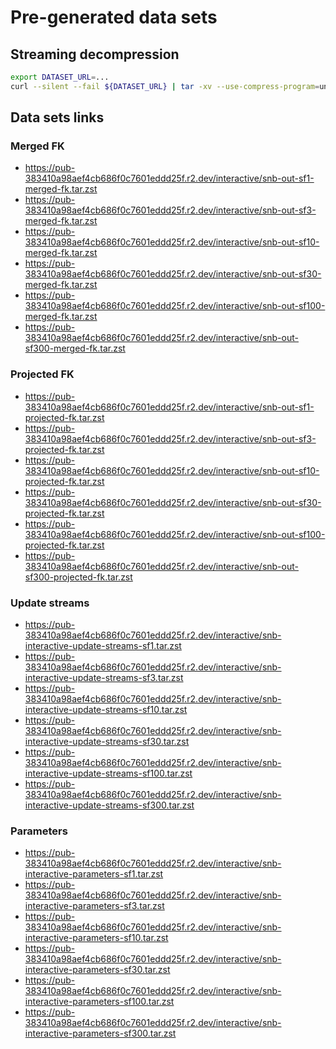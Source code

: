 # Pre-generated data sets

## Streaming decompression

```bash
export DATASET_URL=...
curl --silent --fail ${DATASET_URL} | tar -xv --use-compress-program=unzstd
```

## Data sets links

### Merged FK

* https://pub-383410a98aef4cb686f0c7601eddd25f.r2.dev/interactive/snb-out-sf1-merged-fk.tar.zst
* https://pub-383410a98aef4cb686f0c7601eddd25f.r2.dev/interactive/snb-out-sf3-merged-fk.tar.zst
* https://pub-383410a98aef4cb686f0c7601eddd25f.r2.dev/interactive/snb-out-sf10-merged-fk.tar.zst
* https://pub-383410a98aef4cb686f0c7601eddd25f.r2.dev/interactive/snb-out-sf30-merged-fk.tar.zst
* https://pub-383410a98aef4cb686f0c7601eddd25f.r2.dev/interactive/snb-out-sf100-merged-fk.tar.zst
* https://pub-383410a98aef4cb686f0c7601eddd25f.r2.dev/interactive/snb-out-sf300-merged-fk.tar.zst

### Projected FK

* https://pub-383410a98aef4cb686f0c7601eddd25f.r2.dev/interactive/snb-out-sf1-projected-fk.tar.zst
* https://pub-383410a98aef4cb686f0c7601eddd25f.r2.dev/interactive/snb-out-sf3-projected-fk.tar.zst
* https://pub-383410a98aef4cb686f0c7601eddd25f.r2.dev/interactive/snb-out-sf10-projected-fk.tar.zst
* https://pub-383410a98aef4cb686f0c7601eddd25f.r2.dev/interactive/snb-out-sf30-projected-fk.tar.zst
* https://pub-383410a98aef4cb686f0c7601eddd25f.r2.dev/interactive/snb-out-sf100-projected-fk.tar.zst
* https://pub-383410a98aef4cb686f0c7601eddd25f.r2.dev/interactive/snb-out-sf300-projected-fk.tar.zst

### Update streams

* https://pub-383410a98aef4cb686f0c7601eddd25f.r2.dev/interactive/snb-interactive-update-streams-sf1.tar.zst
* https://pub-383410a98aef4cb686f0c7601eddd25f.r2.dev/interactive/snb-interactive-update-streams-sf3.tar.zst
* https://pub-383410a98aef4cb686f0c7601eddd25f.r2.dev/interactive/snb-interactive-update-streams-sf10.tar.zst
* https://pub-383410a98aef4cb686f0c7601eddd25f.r2.dev/interactive/snb-interactive-update-streams-sf30.tar.zst
* https://pub-383410a98aef4cb686f0c7601eddd25f.r2.dev/interactive/snb-interactive-update-streams-sf100.tar.zst
* https://pub-383410a98aef4cb686f0c7601eddd25f.r2.dev/interactive/snb-interactive-update-streams-sf300.tar.zst

### Parameters

* https://pub-383410a98aef4cb686f0c7601eddd25f.r2.dev/interactive/snb-interactive-parameters-sf1.tar.zst
* https://pub-383410a98aef4cb686f0c7601eddd25f.r2.dev/interactive/snb-interactive-parameters-sf3.tar.zst
* https://pub-383410a98aef4cb686f0c7601eddd25f.r2.dev/interactive/snb-interactive-parameters-sf10.tar.zst
* https://pub-383410a98aef4cb686f0c7601eddd25f.r2.dev/interactive/snb-interactive-parameters-sf30.tar.zst
* https://pub-383410a98aef4cb686f0c7601eddd25f.r2.dev/interactive/snb-interactive-parameters-sf100.tar.zst
* https://pub-383410a98aef4cb686f0c7601eddd25f.r2.dev/interactive/snb-interactive-parameters-sf300.tar.zst
